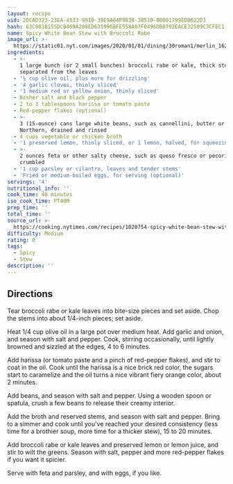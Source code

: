 ```yaml
---
layout: recipe
uid: 2DCAD323-23EA-4533-9910-39E9A84F9838-38510-00001799EDB622D3
hash: 63C081B155DCB469A208ED631996BFE558A07F0496DBB792EACE32509C3CFEC1
name: Spicy White Bean Stew with Broccoli Rabe
image_url: >-
  https://static01.nyt.com/images/2020/01/01/dining/30roman1/merlin_162384363_89ca756b-53f5-4676-a253-cb4adffffba5-articleLarge.jpg
ingredients:
  - >-
    1 large bunch (or 2 small bunches) broccoli rabe or kale, thick stems
    separated from the leaves
  - '¼ cup olive oil, plus more for drizzling'
  - '4 garlic cloves, thinly sliced'
  - '1 medium red or yellow onion, thinly sliced'
  - Kosher salt and black pepper
  - 2 to 3 tablespoons harissa or tomato paste
  - Red-pepper flakes (optional)
  - >-
    3 (15-ounce) cans large white beans, such as cannellini, butter or great
    Northern, drained and rinsed
  - 4 cups vegetable or chicken broth
  - '1 preserved lemon, thinly sliced, or 1 lemon, halved, for squeezing'
  - >-
    2 ounces feta or other salty cheese, such as queso fresco or pecorino,
    crumbled
  - '1 cup parsley or cilantro, leaves and tender stems'
  - 'Fried or medium-boiled eggs, for serving (optional)'
servings: '4'
nutritional_info: ''
cook_time: 40 minutes
iso_cook_time: PT40M
prep_time: ''
total_time: ''
source_url: >-
  https://cooking.nytimes.com/recipes/1020754-spicy-white-bean-stew-with-broccoli-rabe
difficulty: Medium
rating: 0
tags:
  - Spicy
  - Stew
description: ''
---
```

## Directions

Tear broccoli rabe or kale leaves into bite-size pieces and set aside. Chop the stems into about 1/4-inch pieces; set aside.

Heat 1/4 cup olive oil in a large pot over medium heat. Add garlic and onion, and season with salt and pepper. Cook, stirring occasionally, until lightly browned and sizzled at the edges, 4 to 6 minutes.

Add harissa (or tomato paste and a pinch of red-pepper flakes), and stir to coat in the oil. Cook until the harissa is a nice brick red color, the sugars start to caramelize and the oil turns a nice vibrant fiery orange color, about 2 minutes.

Add beans, and season with salt and pepper. Using a wooden spoon or spatula, crush a few beans to release their creamy interior.

Add the broth and reserved stems, and season with salt and pepper. Bring to a simmer and cook until you’ve reached your desired consistency (less time for a brothier soup, more time for a thicker stew), 15 to 20 minutes.

Add broccoli rabe or kale leaves and preserved lemon or lemon juice, and stir to wilt the greens. Season with salt, pepper and more red-pepper flakes if you want it spicier.

Serve with feta and parsley, and with eggs, if you like.
